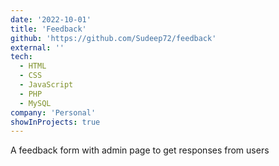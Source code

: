 ```yaml
---
date: '2022-10-01'
title: 'Feedback'
github: 'https://github.com/Sudeep72/feedback'
external: ''
tech:
  - HTML
  - CSS
  - JavaScript
  - PHP
  - MySQL
company: 'Personal'
showInProjects: true
---
```


A feedback form with admin page to get responses from users
